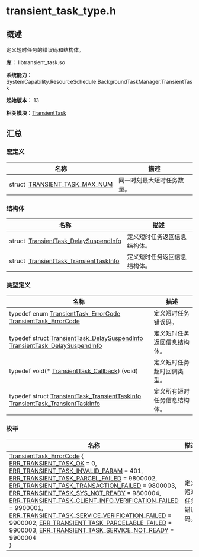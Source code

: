 # transient_task_type.h


## 概述

定义短时任务的错误码和结构体。

**库：** libtransient_task.so

**系统能力：** SystemCapability.ResourceSchedule.BackgroundTaskManager.TransientTask

**起始版本：** 13

**相关模块：**[TransientTask](_transient_task.md)


## 汇总


### 宏定义

| 名称 | 描述 | 
| -------- | -------- |
| struct&nbsp;&nbsp;[TRANSIENT_TASK_MAX_NUM](_transient_task.md#transient_task_max_num) | 同一时刻最大短时任务数量。 | 


### 结构体

| 名称 | 描述 | 
| -------- | -------- |
| struct&nbsp;&nbsp;[TransientTask_DelaySuspendInfo](_transient_task___delay_suspend_info.md) | 定义短时任务返回信息结构体。 |
| struct&nbsp;&nbsp;[TransientTask_TransientTaskInfo](_transient_task___transient_task_info.md) | 定义短时任务返回信息结构体。 |


### 类型定义

| 名称 | 描述 | 
| -------- | -------- |
| typedef enum [TransientTask_ErrorCode](_transient_task.md#transienttask_errorcode) [TransientTask_ErrorCode](_transient_task.md#transienttask_errorcode) | 定义短时任务错误码。 | 
| typedef struct [TransientTask_DelaySuspendInfo](_transient_task___delay_suspend_info.md) [TransientTask_DelaySuspendInfo](_transient_task.md#transienttask_delaysuspendinfo) | 定义短时任务返回信息结构体。 | 
| typedef void(\* [TransientTask_Callback](_transient_task.md#transienttask_callback)) (void) | 定义短时任务超时回调类型。 |
| typedef struct [TransientTask_TransientTaskInfo](_transient_task___transient_task_info.md) [TransientTask_TransientTaskInfo](_transient_task.md#transienttask_transienttaskinfo) | 定义所有短时任务信息结构体。 |


### 枚举

| 名称 | 描述 | 
| -------- | -------- |
| [TransientTask_ErrorCode](_transient_task.md#transienttask_errorcode) {<br/>[ERR_TRANSIENT_TASK_OK](_transient_task.md) = 0, [ERR_TRANSIENT_TASK_INVALID_PARAM](_transient_task.md) = 401, [ERR_TRANSIENT_TASK_PARCEL_FAILED](_transient_task.md) = 9800002, [ERR_TRANSIENT_TASK_TRANSACTION_FAILED](_transient_task.md) = 9800003,<br/>[ERR_TRANSIENT_TASK_SYS_NOT_READY](_transient_task.md) = 9800004, [ERR_TRANSIENT_TASK_CLIENT_INFO_VERIFICATION_FAILED](_transient_task.md) = 9900001, [ERR_TRANSIENT_TASK_SERVICE_VERIFICATION_FAILED](_transient_task.md) = 9900002, [ERR_TRANSIENT_TASK_PARCELABLE_FAILED](_transient_task.md) = 9900003, [ERR_TRANSIENT_TASK_SERVICE_NOT_READY](_transient_task.md) = 9900004<br/>} | 定义短时任务错误码。 | 
